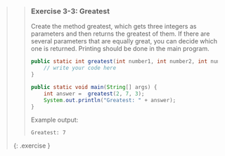 >> ### Exercise 3-3: Greatest
>> 
>> Create the method greatest, which gets three integers as parameters and then returns the greatest of them. If there are several parameters that are equally great, you can decide which one is returned. Printing should be done in the main program.
>> 
>>```java
>> public static int greatest(int number1, int number2, int number3) {
>>     // write your code here
>> }
>> 
>> public static void main(String[] args) {
>>     int answer =  greatest(2, 7, 3);
>>     System.out.println("Greatest: " + answer);
>> }
>>```
>>     
>> Example output:
>> 
>>```output
>> Greatest: 7
>>```
>{: .exercise }